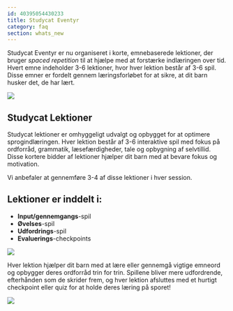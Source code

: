 ```yaml
---
id: 40395054430233
title: Studycat Eventyr
category: faq
section: whats_new
---
```

Studycat Eventyr er nu organiseret i korte, emnebaserede lektioner, der bruger *spaced repetition* til at hjælpe med at forstærke indlæringen over tid. Hvert emne indeholder 3-6 lektioner, hvor hver lektion består af 3-6 spil. Disse emner er fordelt gennem læringsforløbet for at sikre, at dit barn husker det, de har lært.

![](https://help.studycat.com/hc/article_attachments/40395054421145)

## Studycat Lektioner

Studycat lektioner er omhyggeligt udvalgt og opbygget for at optimere sprogindlæringen. Hver lektion består af 3-6 interaktive spil med fokus på ordforråd, grammatik, læsefærdigheder, tale og opbygning af selvtillid. Disse kortere bidder af lektioner hjælper dit barn med at bevare fokus og motivation.

Vi anbefaler at gennemføre 3-4 af disse lektioner i hver session.

## Lektioner er inddelt i:

- **Input/gennemgangs**-spil
- **Øvelses**-spil  
- **Udfordrings**-spil
- **Evaluerings**-checkpoints

![](https://help.studycat.com/hc/article_attachments/40396315316121)

Hver lektion hjælper dit barn med at lære eller gennemgå vigtige emneord og opbygger deres ordforråd trin for trin. Spillene bliver mere udfordrende, efterhånden som de skrider frem, og hver lektion afsluttes med et hurtigt checkpoint eller quiz for at holde deres læring på sporet!

![](https://help.studycat.com/hc/article_attachments/40396294306841)